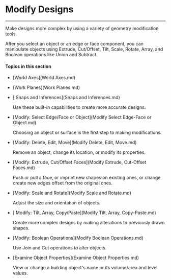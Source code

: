# Modify Designs

----

Make designs more complex by using a variety of geometry modification tools.
 

After you select an object or an edge or face component, you can manipulate objects using Extrude, Cut/Offset, Tilt, Scale, Rotate, Array, and Boolean operations like Union and Subtract.

  

#### Topics in this section

* [World Axes](World Axes.md)
* [Work Planes](Work Planes.md)
* [ Snaps and Inferences](Snaps and Inferences.md)
    
    Use these built-in capabilities to create more accurate designs.
* [Modify: Select Edge/Face or Object](Modify Select Edge-Face or Object.md)
    
    Choosing an object or surface is the first step to making modifications.
* [Modify: Delete, Edit, Move](Modify Delete, Edit, Move.md)
    
    Remove an object, change its location, or modify its properties.
* [Modify: Extrude, Cut/Offset Faces](Modify Extrude, Cut-Offset Faces.md)
    
    Push or pull a face, or imprint new shapes on existing ones, or change create new edges offset from the original ones.
* [Modify: Scale and Rotate](Modify Scale and Rotate.md)
    
    Adjust the size and orientation of objects.
* [ Modify: Tilt, Array, Copy/Paste](Modify Tilt, Array, Copy-Paste.md)
    
    Create more complex designs by making alterations to previously drawn shapes.
* [Modify: Boolean Operations](Modify Boolean Operations.md)
    
    Use Join and Cut operations to alter objects.
* [Examine Object Properties](Examine Object Properties.md)
    
    View or change a building object's name or its volume/area and level values.


